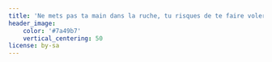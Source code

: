 ```yaml
---
title: 'Ne mets pas ta main dans la ruche, tu risques de te faire voler tes données personnelles très fort'
header_image:
    color: '#7a49b7'
    vertical_centering: 50
license: by-sa
---
```


